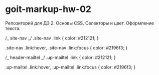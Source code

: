# goit-markup-hw-02

Репозиторий для ДЗ 2. Основы CSS. Селекторы и цвет. Оформление текста.

/_ site-nav _/ .site-nav .link { color: #212121; }

.site-nav .link:hover, .site-nav .link:focus { color: #2196f3; }

/_ header-mailtel _/ .up-mailtel .link { color: #212121; }

.up-mailtel .link:hover, .up-mailtel .link:focus { color: #2196f3; }
